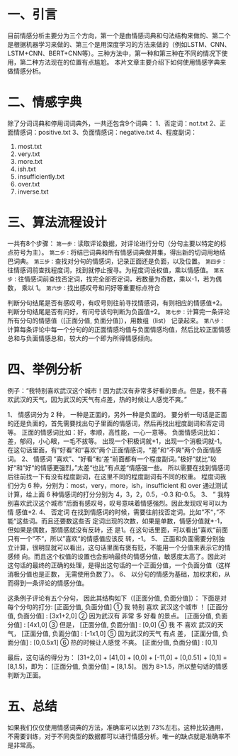 # 一、引言
目前情感分析主要分为三个方向，第一个是由情感词典和句法结构来做的、第二个是根据机器学习来做的、第三个是用深度学习的方法来做的（例如LSTM、CNN、LSTM+CNN、BERT+CNN等）。三种方法中，第一种和第三种在不同的情况下使用，第二种方法现在的位置有点尴尬。
本片文章主要介绍下如何使用情感字典来做情感分析。

# 二、情感字典
除了分词词典和停用词词典外，一共还包含9个词典：
1、否定词：not.txt
2、正面情感词：positive.txt
3、负面情感词：negative.txt
4、程度副词：
1) most.txt
2) very.txt
3) more.txt
4) ish.txt
5) insufficiently.txt
6) over.txt
7) inverse.txt

# 三、算法流程设计
一共有8个步骤：
`第一步：`读取评论数据，对评论进行分句（分句主要以特定的标点符号为主）。
`第二步：`将结巴词典和所有情感词典做并集，得出新的切词用地结巴词典。
`第三步：`查找对分句的情感词，记录正面还是负面，以及位置。
`第四步：`往情感词前查找程度词，找到就停止搜寻。为程度词设权值，乘以情感值。
`第五步：`往情感词前查找否定词，找完全部否定词，若数量为奇数，乘以-1，若为偶数， 乘以 1。
`第六步：`找出感叹号和问好等重要标点符合

判断分句结尾是否有感叹号，有叹号则往前寻找情感词，有则相应的情感值+2。
判断分句结尾是否有问好，有问号该句判断为负面值+2。
`第七步：`计算完一条评论所有分句的情感值（[正面分值, 负面分值]），用数组（list） 记录起来。
`第八步：`计算每条评论中每一个分句的的正面情感均值与负面情感均值，然后比较正面情感总和与负面情感总和，较大的一个即为所得情感倾向。

# 四、举例分析
例子：“我特别喜欢武汉这个城市！因为武汉有非常多好看的景点。但是，我不喜欢武汉的天气，因为武汉的天气有点差，热的时候让人感觉不爽。”

1、 情感词分为 2 种， 一种是正面的，另外一种是负面的。
要分析一句话是正面的还是负面的，首先需要找出句子里面的情感词，然后再找出程度副词和否定词等。
正面的情感词比如：好，孝顺，高性能，一心一意等。 负面情感词比如：差，郁闷，小心眼，一毛不拔等。 出现一个积极词就+1，出现一个消极词就-1。 在这句话里面，有“好看”和“喜欢”两个正面情感词，“差”和“不爽”两个负面情感词。
2、 情感词 “喜欢”、“好看”和‘差“前面都有一个程度副词。”极好“就比”较好“和”好“的情感更强烈，”太差“也比”有点差“情感强一些。 所以需要在找到情感词后往前找一下有没有程度副词，在这里不同的程度副词有不同的权重。 程度词我们分为 6 种，分别为：most，very，more，ish，insufficient 和 over 通过测试计算，给上面 6 种情感词的打分分别为 4，3，2，0.5，-0.3 和-0.5。
3、 ” 我特别喜欢武汉这个城市“后面有感叹号，叹号意味着情感强烈。因此发现叹号可以为情 感值+2.
4、 否定词 在找到情感词的时候，需要往前找否定词。比如”不“，”不能“这些词。而且还要数这些否 定词出现的次数，如果是单数，情感分值就*-1，但如果是偶数，那情感就没有反转，还 是1。在这句话里面，可以看出”喜欢“前面只有一个”不“，所以”喜欢“的情感值应该反 转，-1。
5、 正面和负面需要分别独立计算，很明显就可以看出，这句话里面有褒有贬，不能用一个分值来表示它的情感倾 向。而且这个权值的设置也会影响最终的情感分值，敏感度太高了。因此对这句话的最终的正确的处理，是得出这句话的一个正面分值，一个负面分值（这样消极分值也是正数， 无需使用负数了）。
6、 以分句的情感为基础，加权求和，从而得到一条评论的情感分值。

这条例子评论有五个分句， 因此其结构如下（[正面分值, 负面分值]）： 下面是对每个分句的打分: [正面分值, 负面分值]
① 我 特别 喜欢 武汉这个城市 ！ [正面分值, 负面分值] : [3x1+2,0]
② 因为武汉有 非常 多 好看 的景点。 [正面分值, 负面分值] : [4x1,0]
③ 但是， [正面分值, 负面分值] : [0,0]
④ 我 不 喜欢 武汉的天气， [正面分值, 负面分值] : [-1x1,0]
⑤ 因为武汉的天气 有点 差， [正面分值, 负面分值] : [0,0.5x1]
⑥ 热的时候让人感觉 不爽。 [正面分值, 负面分值] : [0,1]

最后，这句话的得分为： [31+2,0] + [41,0] + [0,0] + [-11,0] + [0,0.51] + [0,1] = [8,1.5]，即为： [正面分值, 负面分值] = [8,1.5]。
因为 8>1.5，所以整句话的情感判断为正面。

# 五、总结
如果我们仅仅使用情感词典的方法，准确率可以达到 73%左右。这种比较通用，不需要训练，对于不同类型的数据都可以进行情感分析。唯一的缺点就是准确率不是非常高。
